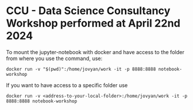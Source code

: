 # CCU - Data Science Consultancy Workshop performed at April 22nd 2024


To mount the jupyter-notebook with docker and have access to the folder from where you use the command, use:

`docker run -v "$(pwd)":/home/jovyan/work -it -p 8888:8888 notebook-workshop`

If you want to  have access to a specific folder use

`docker run -v <address-to-your-local-folder>:/home/jovyan/work -it -p 8888:8888 notebook-workshop`
